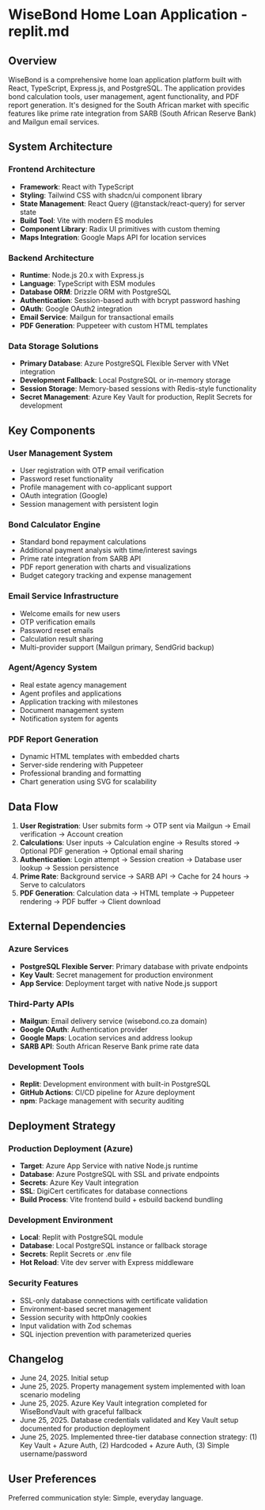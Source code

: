 # WiseBond Home Loan Application - replit.md

## Overview

WiseBond is a comprehensive home loan application platform built with React, TypeScript, Express.js, and PostgreSQL. The application provides bond calculation tools, user management, agent functionality, and PDF report generation. It's designed for the South African market with specific features like prime rate integration from SARB (South African Reserve Bank) and Mailgun email services.

## System Architecture

### Frontend Architecture
- **Framework**: React with TypeScript
- **Styling**: Tailwind CSS with shadcn/ui component library
- **State Management**: React Query (@tanstack/react-query) for server state
- **Build Tool**: Vite with modern ES modules
- **Component Library**: Radix UI primitives with custom theming
- **Maps Integration**: Google Maps API for location services

### Backend Architecture
- **Runtime**: Node.js 20.x with Express.js
- **Language**: TypeScript with ESM modules
- **Database ORM**: Drizzle ORM with PostgreSQL
- **Authentication**: Session-based auth with bcrypt password hashing
- **OAuth**: Google OAuth2 integration
- **Email Service**: Mailgun for transactional emails
- **PDF Generation**: Puppeteer with custom HTML templates

### Data Storage Solutions
- **Primary Database**: Azure PostgreSQL Flexible Server with VNet integration
- **Development Fallback**: Local PostgreSQL or in-memory storage
- **Session Storage**: Memory-based sessions with Redis-style functionality
- **Secret Management**: Azure Key Vault for production, Replit Secrets for development

## Key Components

### User Management System
- User registration with OTP email verification
- Password reset functionality
- Profile management with co-applicant support
- OAuth integration (Google)
- Session management with persistent login

### Bond Calculator Engine
- Standard bond repayment calculations
- Additional payment analysis with time/interest savings
- Prime rate integration from SARB API
- PDF report generation with charts and visualizations
- Budget category tracking and expense management

### Email Service Infrastructure
- Welcome emails for new users
- OTP verification emails
- Password reset emails
- Calculation result sharing
- Multi-provider support (Mailgun primary, SendGrid backup)

### Agent/Agency System
- Real estate agency management
- Agent profiles and applications
- Application tracking with milestones
- Document management system
- Notification system for agents

### PDF Report Generation
- Dynamic HTML templates with embedded charts
- Server-side rendering with Puppeteer
- Professional branding and formatting
- Chart generation using SVG for scalability

## Data Flow

1. **User Registration**: User submits form → OTP sent via Mailgun → Email verification → Account creation
2. **Calculations**: User inputs → Calculation engine → Results stored → Optional PDF generation → Optional email sharing
3. **Authentication**: Login attempt → Session creation → Database user lookup → Session persistence
4. **Prime Rate**: Background service → SARB API → Cache for 24 hours → Serve to calculators
5. **PDF Generation**: Calculation data → HTML template → Puppeteer rendering → PDF buffer → Client download

## External Dependencies

### Azure Services
- **PostgreSQL Flexible Server**: Primary database with private endpoints
- **Key Vault**: Secret management for production environment
- **App Service**: Deployment target with native Node.js support

### Third-Party APIs
- **Mailgun**: Email delivery service (wisebond.co.za domain)
- **Google OAuth**: Authentication provider
- **Google Maps**: Location services and address lookup
- **SARB API**: South African Reserve Bank prime rate data

### Development Tools
- **Replit**: Development environment with built-in PostgreSQL
- **GitHub Actions**: CI/CD pipeline for Azure deployment
- **npm**: Package management with security auditing

## Deployment Strategy

### Production Deployment (Azure)
- **Target**: Azure App Service with native Node.js runtime
- **Database**: Azure PostgreSQL with SSL and private endpoints
- **Secrets**: Azure Key Vault integration
- **SSL**: DigiCert certificates for database connections
- **Build Process**: Vite frontend build + esbuild backend bundling

### Development Environment
- **Local**: Replit with PostgreSQL module
- **Database**: Local PostgreSQL instance or fallback storage
- **Secrets**: Replit Secrets or .env file
- **Hot Reload**: Vite dev server with Express middleware

### Security Features
- SSL-only database connections with certificate validation
- Environment-based secret management
- Session security with httpOnly cookies
- Input validation with Zod schemas
- SQL injection prevention with parameterized queries

## Changelog
- June 24, 2025. Initial setup
- June 25, 2025. Property management system implemented with loan scenario modeling
- June 25, 2025. Azure Key Vault integration completed for WiseBondVault with graceful fallback
- June 25, 2025. Database credentials validated and Key Vault setup documented for production deployment
- June 25, 2025. Implemented three-tier database connection strategy: (1) Key Vault + Azure Auth, (2) Hardcoded + Azure Auth, (3) Simple username/password

## User Preferences

Preferred communication style: Simple, everyday language.